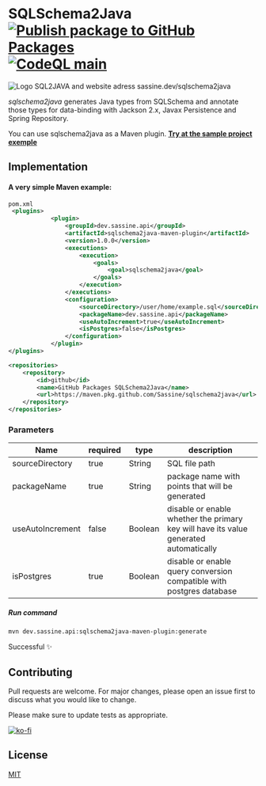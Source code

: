 # SQLSchema2Java  [![Publish package to GitHub Packages](https://github.com/Sassine/sqlschema2java/actions/workflows/deploy.yml/badge.svg)](https://github.com/Sassine/sqlschema2java/actions/workflows/deploy.yml) [![CodeQL main](https://github.com/Sassine/sqlschema2java/actions/workflows/codeql-analysis.yml/badge.svg)](https://github.com/Sassine/sqlschema2java/actions/workflows/codeql-analysis.yml)

![Logo SQL2JAVA  and website adress sassine.dev/sqlschema2java](https://sassine.dev/assets/images/SQLSchema2Java_Logo2.png)


_sqlschema2java_ generates Java types from SQLSchema and annotate those types for data-binding with Jackson 2.x, Javax Persistence and Spring Repository.

You can use sqlschema2java as a Maven plugin. 
[**Try at the sample project exemple**](https://github.com/Sassine/sqlschema2java/tree/main/sqlschema2java-example)

## Implementation

#### A very simple Maven example:
```xml 
pom.xml
 <plugins>
            <plugin>
                <groupId>dev.sassine.api</groupId>
                <artifactId>sqlschema2java-maven-plugin</artifactId>
                <version>1.0.0</version>
                <executions>
                    <execution>
                        <goals>
                            <goal>sqlschema2java</goal>
                        </goals>
                    </execution>
                </executions>
                <configuration>
                    <sourceDirectory>/user/home/example.sql</sourceDirectory>
                    <packageName>dev.sassine.api</packageName>
                    <useAutoIncrement>true</useAutoIncrement>
                    <isPostgres>false</isPostgres>
                </configuration>
            </plugin>
</plugins>

<repositories>
	<repository>
		<id>github</id>
		<name>GitHub Packages SQLSchema2Java</name>
		<url>https://maven.pkg.github.com/Sassine/sqlschema2java</url>
	</repository>
</repositories>
```
###  Parameters
| Name | required |  type | description |
|--|--|--|--|
| sourceDirectory  | true | String | SQL file path |
| packageName | true | String | package name with points that will be generated |
| useAutoIncrement| false | Boolean| disable or enable whether the primary key will have its value generated automatically |
| isPostgres| true | Boolean | disable or enable query conversion compatible with postgres database |


#####  Run command 
```bash
mvn dev.sassine.api:sqlschema2java-maven-plugin:generate
```
Successful ✨

## Contributing
Pull requests are welcome. For major changes, please open an issue first to discuss what you would like to change.

Please make sure to update tests as appropriate.

[![ko-fi](https://ko-fi.com/img/githubbutton_sm.svg)](https://ko-fi.com/P5P8C2H8Q)

## License

[MIT ](https://github.com/Sassine/sqlschema2java/blob/main/LICENSE)
